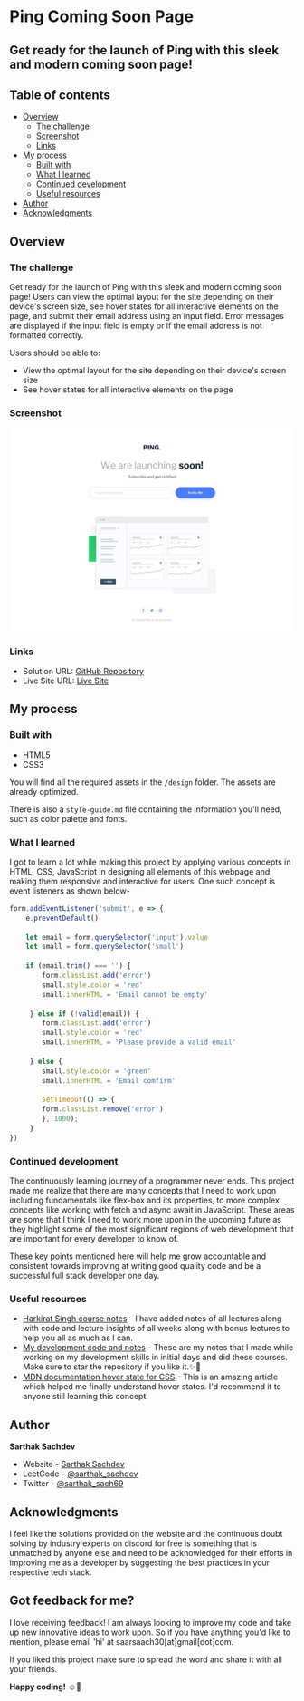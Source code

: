 # Ping Coming Soon Page

## Get ready for the launch of Ping with this sleek and modern coming soon page!

## Table of contents

- [Overview](#overview)
  - [The challenge](#the-challenge)
  - [Screenshot](#screenshot)
  - [Links](#links)
- [My process](#my-process)
  - [Built with](#built-with)
  - [What I learned](#what-i-learned)
  - [Continued development](#continued-development)
  - [Useful resources](#useful-resources)
- [Author](#author)
- [Acknowledgments](#acknowledgments)

## Overview

### The challenge

Get ready for the launch of Ping with this sleek and modern coming soon page! Users can view the optimal layout for the site depending on their device's screen size, see hover states for all interactive elements on the page, and submit their email address using an input field. Error messages are displayed if the input field is empty or if the email address is not formatted correctly.

Users should be able to:

- View the optimal layout for the site depending on their device's screen size
- See hover states for all interactive elements on the page

### Screenshot

![Design Preview](./design/desktop-design.jpg)

### Links

- Solution URL: [GitHub Repository](https://github.com/SartHak-0-Sach/Ping-coming-soon-page_frontend_project)
- Live Site URL: [Live Site](https://ping-coming-soon-frontend.netlify.app/)

## My process

### Built with

- HTML5
- CSS3

You will find all the required assets in the `/design` folder. The assets are already optimized.

There is also a `style-guide.md` file containing the information you'll need, such as color palette and fonts.

### What I learned

I got to learn a lot while making this project by applying various concepts in HTML, CSS, JavaScript in designing all elements of this webpage and making them responsive and interactive for users. One such concept is event listeners as shown below-

```js
form.addEventListener('submit', e => {
    e.preventDefault()

    let email = form.querySelector('input').value
    let small = form.querySelector('small')

    if (email.trim() === '') {
        form.classList.add('error')
        small.style.color = 'red'
        small.innerHTML = 'Email cannot be empty'
        
     } else if (!valid(email)) {
        form.classList.add('error')
        small.style.color = 'red'
        small.innerHTML = 'Please provide a valid email'

     } else {
        small.style.color = 'green'
        small.innerHTML = 'Email comfirm'

        setTimeout(() => {
        form.classList.remove('error')
        }, 1000);
     }
})
```

### Continued development

The continuously learning journey of a programmer never ends. This project made me realize that there are many concepts that I need to work upon including fundamentals like flex-box and its properties, to more complex concepts like working with fetch and async await in JavaScript. These areas are some that I think I need to work more upon in the upcoming future as they highlight some of the most significant regions of web development that are important for every developer to know of. 

These key points mentioned here will help me grow accountable and consistent towards improving at writing good quality code and be a successful full stack developer one day.

### Useful resources

- [Harkirat Singh course notes](https://github.com/SartHak-0-Sach/harkirat-singh-course_code_and_notes) - I have added notes of all lectures along with code and lecture insights of all weeks along with bonus lectures to help you all as much as I can.
- [My development code and notes](https://github.com/SartHak-0-Sach/cwh-web-dev-playlist_code_and_notes) - These are my notes that I made while working on my development skills in initial days and did these courses. Make sure to star the repository if you like it.✨💫
- [MDN documentation hover state for CSS](https://developer.mozilla.org/en-US/docs/Web/CSS/:hover) - This is an amazing article which helped me finally understand hover states. I'd recommend it to anyone still learning this concept.

## Author

<b><strong>Sarthak Sachdev</strong></b>
- Website - [Sarthak Sachdev](https://itsmesarthak.netlify.app/)
- LeetCode - [@sarthak_sachdev](https://leetcode.com/u/sarthak_sachdev/)
- Twitter - [@sarthak_sach69](https://www.twitter.com/sarthak_sach69)

## Acknowledgments

I feel like the solutions provided on the website and the continuous doubt solving by industry experts on discord for free is something that is unmatched by anyone else and need to be acknowledged for their efforts in improving me as a developer by suggesting the best practices in your respective tech stack.

## Got feedback for me?

I love receiving feedback! I am always looking to improve my code and take up new innovative ideas to work upon. So if you have anything you'd like to mention, please email 'hi' at saarsaach30[at]gmail[dot]com.

If you liked this project make sure to spread the word and share it with all your friends.

**Happy coding!** ☺️🚀
